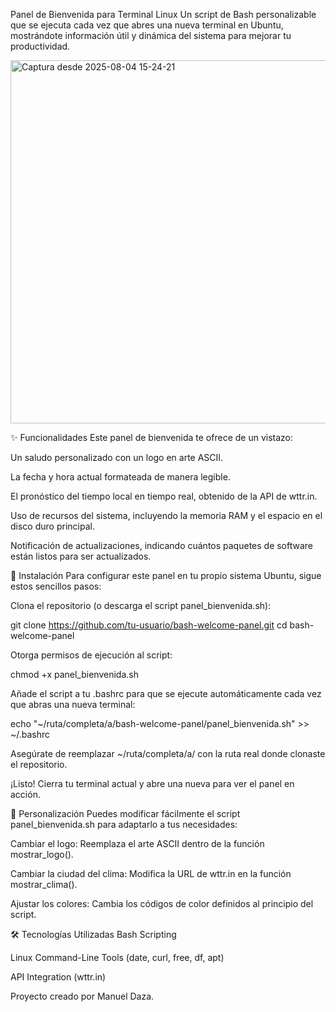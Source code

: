 Panel de Bienvenida para Terminal Linux
Un script de Bash personalizable que se ejecuta cada vez que abres una nueva terminal en Ubuntu, mostrándote información útil y dinámica del sistema para mejorar tu productividad.

<img width="816" height="581" alt="Captura desde 2025-08-04 15-24-21" src="https://github.com/user-attachments/assets/6bcc78ae-3a39-4b7b-80ec-176af2e26c52" />
















✨ Funcionalidades
Este panel de bienvenida te ofrece de un vistazo:

Un saludo personalizado con un logo en arte ASCII.

La fecha y hora actual formateada de manera legible.

El pronóstico del tiempo local en tiempo real, obtenido de la API de wttr.in.

Uso de recursos del sistema, incluyendo la memoria RAM y el espacio en el disco duro principal.

Notificación de actualizaciones, indicando cuántos paquetes de software están listos para ser actualizados.

🚀 Instalación
Para configurar este panel en tu propio sistema Ubuntu, sigue estos sencillos pasos:

Clona el repositorio (o descarga el script panel_bienvenida.sh):

git clone https://github.com/tu-usuario/bash-welcome-panel.git
cd bash-welcome-panel

Otorga permisos de ejecución al script:

chmod +x panel_bienvenida.sh

Añade el script a tu .bashrc para que se ejecute automáticamente cada vez que abras una nueva terminal:

echo "~/ruta/completa/a/bash-welcome-panel/panel_bienvenida.sh" >> ~/.bashrc

Asegúrate de reemplazar ~/ruta/completa/a/ con la ruta real donde clonaste el repositorio.

¡Listo! Cierra tu terminal actual y abre una nueva para ver el panel en acción.

🔧 Personalización
Puedes modificar fácilmente el script panel_bienvenida.sh para adaptarlo a tus necesidades:

Cambiar el logo: Reemplaza el arte ASCII dentro de la función mostrar_logo().

Cambiar la ciudad del clima: Modifica la URL de wttr.in en la función mostrar_clima().

Ajustar los colores: Cambia los códigos de color definidos al principio del script.

🛠️ Tecnologías Utilizadas
Bash Scripting

Linux Command-Line Tools (date, curl, free, df, apt)

API Integration (wttr.in)

Proyecto creado por Manuel Daza.
